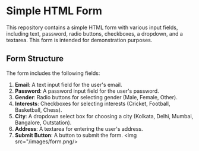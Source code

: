 # Simple HTML Form

This repository contains a simple HTML form with various input fields, including text, password, radio buttons, checkboxes, a dropdown, and a textarea. This form is intended for demonstration purposes.

## Form Structure

The form includes the following fields:

1. **Email**: A text input field for the user's email.
2. **Password**: A password input field for the user's password.
3. **Gender**: Radio buttons for selecting gender (Male, Female, Other).
4. **Interests**: Checkboxes for selecting interests (Cricket, Football, Basketball, Chess).
5. **City**: A dropdown select box for choosing a city (Kolkata, Delhi, Mumbai, Bangalore, Outstation).
6. **Address**: A textarea for entering the user's address.
7. **Submit Button**: A button to submit the form.
<img src="/images/form.png/>
